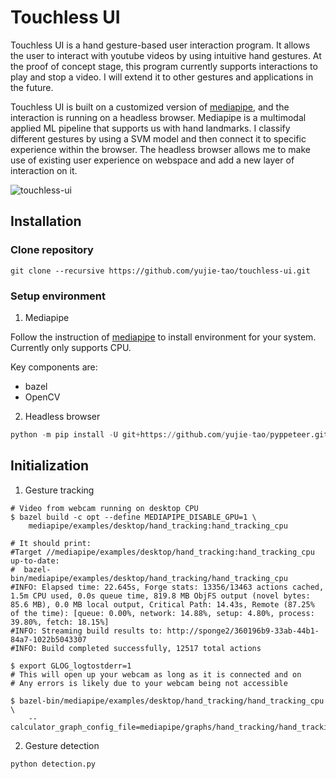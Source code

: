 # Touchless UI
Touchless UI is a hand gesture-based user interaction program. It allows the user to interact with youtube videos by using intuitive hand gestures. At the proof of concept stage, this program currently supports interactions to play and stop a video. I will extend it to other gestures and applications in the future.

Touchless UI is built on a customized version of [mediapipe](https://github.com/yujie-tao/mediapipe/), and the interaction is running on a headless browser. Mediapipe is a multimodal applied ML pipeline that supports us with hand landmarks. I classify different gestures by using a SVM model and then connect it to specific experience within the browser. The headless browser allows me to make use of existing user experience on webspace and add a new layer of interaction on it.


![touchless-ui](https://user-images.githubusercontent.com/32469005/67163794-3179cb00-f341-11e9-99f2-5f6c99c20437.gif)


## Installation
### Clone repository
```
git clone --recursive https://github.com/yujie-tao/touchless-ui.git
```

### Setup environment

1. Mediapipe

Follow the instruction of [mediapipe](https://github.com/yujie-tao/mediapipe/blob/master/mediapipe/docs/install.md#installing-on-macos) to install environment for your system. Currently only supports CPU. 

Key components are:
* bazel
* OpenCV

2. Headless browser

```python
python -m pip install -U git+https://github.com/yujie-tao/pyppeteer.git

```

## Initialization
1. Gesture tracking

```
# Video from webcam running on desktop CPU
$ bazel build -c opt --define MEDIAPIPE_DISABLE_GPU=1 \
    mediapipe/examples/desktop/hand_tracking:hand_tracking_cpu

# It should print:
#Target //mediapipe/examples/desktop/hand_tracking:hand_tracking_cpu up-to-date:
#  bazel-bin/mediapipe/examples/desktop/hand_tracking/hand_tracking_cpu
#INFO: Elapsed time: 22.645s, Forge stats: 13356/13463 actions cached, 1.5m CPU used, 0.0s queue time, 819.8 MB ObjFS output (novel bytes: 85.6 MB), 0.0 MB local output, Critical Path: 14.43s, Remote (87.25% of the time): [queue: 0.00%, network: 14.88%, setup: 4.80%, process: 39.80%, fetch: 18.15%]
#INFO: Streaming build results to: http://sponge2/360196b9-33ab-44b1-84a7-1022b5043307
#INFO: Build completed successfully, 12517 total actions

$ export GLOG_logtostderr=1
# This will open up your webcam as long as it is connected and on
# Any errors is likely due to your webcam being not accessible

$ bazel-bin/mediapipe/examples/desktop/hand_tracking/hand_tracking_cpu \
    --calculator_graph_config_file=mediapipe/graphs/hand_tracking/hand_tracking_desktop_live.pbtxt
```


2. Gesture detection


```python
python detection.py

```
